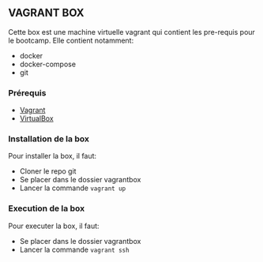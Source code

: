 ## VAGRANT BOX

Cette box est une machine virtuelle vagrant qui contient les pre-requis pour le bootcamp. Elle contient notamment:

- docker
- docker-compose
- git


### Prérequis

- [Vagrant](https://developer.hashicorp.com/vagrant/downloads?product_intent=vagrant)
- [VirtualBox](https://www.virtualbox.org/wiki/Downloads)

### Installation de la box

Pour installer la box, il faut:

- Cloner le repo git
- Se placer dans le dossier vagrantbox
- Lancer la commande `vagrant up`

### Execution de la box

Pour executer la box, il faut:

- Se placer dans le dossier vagrantbox
- Lancer la commande `vagrant ssh`

